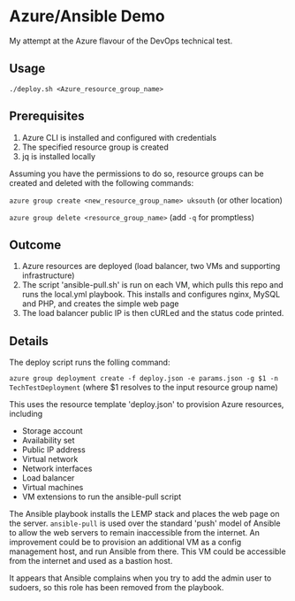 # Azure/Ansible Demo
My attempt at the Azure flavour of the DevOps technical test.

## Usage
`./deploy.sh <Azure_resource_group_name>`

## Prerequisites
1. Azure CLI is installed and configured with credentials
2. The specified resource group is created
3. jq is installed locally

Assuming you have the permissions to do so, resource groups can be created and deleted with the following commands:

`azure group create <new_resource_group_name> uksouth` (or other location)

`azure group delete <resource_group_name>` (add `-q` for promptless)

## Outcome
1. Azure resources are deployed (load balancer, two VMs and supporting infrastructure)
2. The script 'ansible-pull.sh' is run on each VM, which pulls this repo and runs the local.yml playbook. This installs and configures nginx, MySQL and PHP, and creates the simple web page
3. The load balancer public IP is then cURLed and the status code printed.

## Details
The deploy script runs the folling command:

`azure group deployment create -f deploy.json -e params.json -g $1 -n TechTestDeployment`
(where $1 resolves to the input resource group name)

This uses the resource template 'deploy.json' to provision Azure resources, including
* Storage account
* Availability set
* Public IP address
* Virtual network
* Network interfaces
* Load balancer
* Virtual machines
* VM extensions to run the ansible-pull script

The Ansible playbook installs the LEMP stack and places the web page on the server. `ansible-pull` is used over the standard 'push' model of Ansible to allow the web servers to remain inaccessible from the internet. An improvement could be to provision an additional VM as a config management host, and run Ansible from there. This VM could be accessible from the internet and used as a bastion host.

It appears that Ansible complains when you try to add the admin user to sudoers, so this role has been removed from the playbook.
